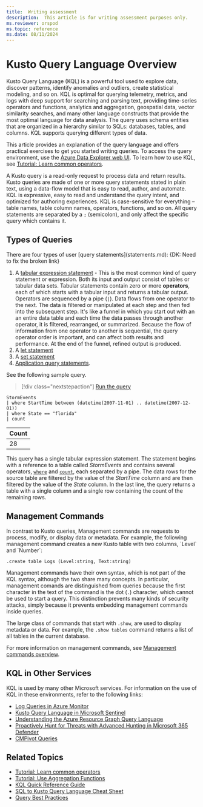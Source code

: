 ```yaml
---
title:  Writing assessment
description:  This article is for writing assessment purposes only.
ms.reviewer: orspod
ms.topic: reference
ms.date: 08/11/2024
---
```

# Kusto Query Language Overview

Kusto Query Language (KQL) is a powerful tool used to explore data, discover patterns, identify anomalies and outliers, create statistical modeling, and so on. 
KQL is optimal for querying telemetry, metrics, and logs with deep support for searching and parsing text, providing time-series operators and functions, analytics and aggregation, geospatial data, vector similarity searches, and many other language constructs that provide the most optimal language for data analysis. The query uses schema entities that are organized in a hierarchy similar to SQLs: databases, tables, and columns. KQL supports querying different types of data.

This article provides an explanation of the query language and offers practical exercises to get you started writing queries. To access the query environment, use the [Azure Data Explorer web UI](https://dataexplorer.azure.com/). To learn how to use KQL, see [Tutorial: Learn common operators](tutorials/learn-common-operators.md).

A Kusto query is a read-only request to process data and return results. Kusto queries are made of one or more query statements stated in plain text, using a data-flow model that is easy to read, author, and automate. KQL is expressive, easy to read and understand the query intent, and optimized for authoring experiences. KQL is case-sensitive for everything – table names, table column names, operators, functions, and so on. All query statements are separated by a `;` (semicolon), and only affect the specific query which contains it. 

<h2>Types of Queries</h2>
There are four types of user [query statements](statements.md): {DK: Need to fix the broken link}

1. A [tabular expression statement](tabular-expression-statements.md) - This is the most common kind of query statement or expression. Both its input and output consist of tables or tabular data sets. Tabular statements contain zero or more **operators**, each of which starts with a tabular input and returns a tabular output. Operators are sequenced by a pipe (`|`). Data flows from one operator to the next. The data is filtered or manipulated at each step and then fed into the subsequent step. It's like a funnel in which you start out with an an entire data table and each time the data passes through another operator, it is filtered, rearranged, or summarized. Because the flow of information from one operator to another is sequential, the query operator order is important, and can affect both results and performance. At the end of the funnel, refined output is produced.
1. A [let statement](let-statement.md)
1. A [set statement](set-statement.md)
2. [Application query statements](statements.md#application-query-statements).

See the following sample query.

> [!div class="nextstepaction"]
> <a href="https://dataexplorer.azure.com/clusters/help/databases/Samples?query=H4sIAAAAAAAAAwsuyS/KdS1LzSspVuCqUSjPSC1KVQguSSwqCcnMTVVISi0pT03NU9BISSxJLQGKaBgZGJjrGhrqGhhqKujpKaCJG4HENZENKklVsLVVUHLz8Q/ydHFUUgDZkpxfmlcCAIItD6l6AAAA" target="_blank">Run the query</a>

```kusto
StormEvents 
| where StartTime between (datetime(2007-11-01) .. datetime(2007-12-01))
| where State == "florida"  
| count 
```

|Count|
|-----|
|   28|


This query has a single tabular expression statement. The statement begins with a reference to a table called *StormEvents* and contains several operators, [`where`](where-operator.md) and [`count`](count-operator.md), each separated by a pipe. The data rows for the source table are filtered by the value of the *StartTime* column and are then filtered by the value of the *State* column. In the last line, the query returns a table with a single column and a single row containing the count of the remaining rows.

<h2>Management Commands</h2>
In contrast to Kusto queries, Management commands are requests to process, modify, or display data or metadata. For example, the following management command creates a new Kusto table with two columns, `Level` and `Number`:

```kusto
.create table Logs (Level:string, Text:string)
```

Management commands have their own syntax, which is not part of the KQL syntax, although the two share many concepts. In particular, management comands are distinguished from queries because the first character in the text of the command is the dot (`.`) character, which cannot be used to start a query. This distinction prevents many kinds of security attacks, simply because it prevents embedding management commands inside queries.

The large class of commands that start with `.show`, are used to display metadata or data. For example, the `.show tables` command returns a list of all tables in the current database.

For more information on management commands, see [Management commands overview](../management/index.md).

## KQL in Other Services

KQL is used by many other Microsoft services. For information on the use of KQL in these environments, refer to the following links:

* [Log Queries in Azure Monitor](/azure/azure-monitor/logs/log-query-overview)
* [Kusto Query Language in Microsoft Sentinel](/azure/sentinel/kusto-overview)
* [Understanding the Azure Resource Graph Query Language](/azure/governance/resource-graph/concepts/query-language)
* [Proactively Hunt for Threats with Advanced Hunting in Microsoft 365 Defender](/microsoft-365/security/defender/advanced-hunting-overview)
* [CMPivot Queries](/mem/configmgr/core/servers/manage/cmpivot-overview#queries)

## Related Topics

* [Tutorial: Learn common operators](tutorials/learn-common-operators.md)
* [Tutorial: Use Aggregation Functions](tutorials/use-aggregation-functions.md)
* [KQL Quick Reference Guide](kql-quick-reference.md)
* [SQL to Kusto Query Language Cheat Sheet](sql-cheat-sheet.md)
* [Query Best Practices](best-practices.md)
